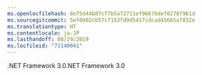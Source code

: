 ```yaml
---
ms.openlocfilehash: 8e75d44b87cf7b5a72711ef96676def0278f961d
ms.sourcegitcommit: 5ef0d02cb57c7153fd9d5417cdcad45665af832e
ms.translationtype: HT
ms.contentlocale: ja-JP
ms.lasthandoff: 08/29/2019
ms.locfileid: "71140041"
---
```

<span data-ttu-id="0449d-101">.NET Framework 3.0</span><span class="sxs-lookup"><span data-stu-id="0449d-101">.NET Framework 3.0</span></span>